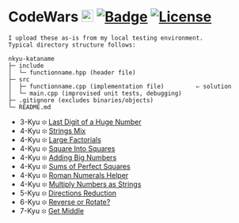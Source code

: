 # CodeWars <img src="https://raw.githubusercontent.com/konpa/devicon/master/icons/cplusplus/cplusplus-plain.svg?sanitize=true" alt="C++" width="24" height="24" /> [![Badge](https://www.codewars.com/users/Chris%20MB/badges/micro)](https://www.codewars.com/users/Chris%20MB)  [![License](https://img.shields.io/github/license/Chris-1101/boxecho.svg)](https://github.com/Chris-1101/boxecho/blob/master/LICENSE.md)

```
I upload these as-is from my local testing environment.
Typical directory structure follows:

nkyu-kataname
├─ include
│  └─ functionname.hpp (header file)
├─ src
│  ├─ functionname.cpp (implementation file)         ⇐ solution
│  └─ main.cpp (improvised unit tests, debugging)
├─ .gitignore (excludes binaries/objects)
└─ README.md
```

* 3-Kyu ፨ [Last Digit of a Huge Number](https://github.com/Chris-1101/codewars-cpp/tree/master/3kyu-last-digit-huge-power)
* 4-Kyu ፨ [Strings Mix](https://github.com/Chris-1101/codewars-cpp/tree/master/4kyu-strmix)
* 4-Kyu ፨ [Large Factorials](https://github.com/Chris-1101/codewars-cpp/tree/master/4kyu-large-factorials)
* 4-Kyu ፨ [Square Into Squares](https://github.com/Chris-1101/codewars-cpp/tree/master/4kyu-sqrsqr)
* 4-Kyu ፨ [Adding Big Numbers](https://github.com/Chris-1101/codewars-cpp/tree/master/4kyu-sumstr)
* 4-Kyu ፨ [Sums of Perfect Squares](https://github.com/Chris-1101/codewars-cpp/tree/master/4kyu-sumsqr)
* 4-Kyu ፨ [Roman Numerals Helper](https://github.com/Chris-1101/codewars-cpp/tree/master/4kyu-roman-numerals-helper)
* 4-Kyu ፨ [Multiply Numbers as Strings](https://github.com/Chris-1101/codewars-cpp/tree/master/4kyu-mtpstr)
* 5-Kyu ፨ [Directions Reduction](https://github.com/Chris-1101/codewars-cpp/tree/master/5kyu-dirreduc)
* 6-Kyu ፨ [Reverse or Rotate?](https://github.com/Chris-1101/codewars-cpp/tree/master/6kyu-revrot)
* 7-Kyu ፨ [Get Middle](https://github.com/Chris-1101/codewars-cpp/tree/master/7kyu-getmid)
